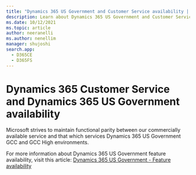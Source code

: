 ```yaml
---
title: "Dynamics 365 US Government and Customer Service availability | MicrosoftDocs"
description: Learn about Dynamics 365 US Government and Customer Service feature availability
ms.date: 10/12/2021
ms.topic: article
author: neeranelli
ms.author: nenellim
manager: shujoshi
search.app: 
  - D365CE
  - D365FS
---
```


# Dynamics 365 Customer Service and Dynamics 365 US Government availability

Microsoft strives to maintain functional parity between our commercially available service and that which services Dynamics 365 US Government GCC and GCC High environments.

For more information about Dynamics 365 US Government feature availability, visit this article: [Dynamics 365 US Government - Feature availability](/power-platform/admin/government-feature-availability)
